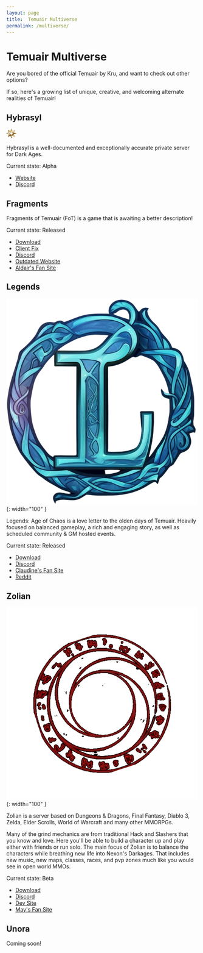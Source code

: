 ```yaml
---
layout: page
title:  Temuair Multiverse
permalink: /multiverse/
---
```


<!-- Reminder: this page was motivated by my ideas being called "retarded" in DAU... -->
# Temuair Multiverse

Are you bored of the official Temuair by Kru, and want to check out other options?

If so, here's a growing list of unique, creative, and welcoming alternate realities of Temuair!

## Hybrasyl

![Hybrasyl Icon](/assets/img/darkages/hybrasyl-icon.png)


Hybrasyl is a well-documented and exceptionally accurate private server for Dark Ages.

Current state: Alpha

- [Website](https://www.hybrasyl.com/)
- [Discord](https://discord.gg/6xhf6Ck2ra)


## Fragments

Fragments of Temuair (FoT) is a game that is awaiting a better description!

Current state: Released

- [Download](https://drive.google.com/file/d/1Eq9aYV3K497oPbMy-du26FQ30EpHK5Sv/view?usp=sharing)
- [Client Fix](https://drive.google.com/file/d/1lqhoEeBkJ89eOVNpBpI9SiR-DgtdlGCo/view?usp=drive_link)
- [Discord](https://discord.gg/FC7msfwDue)
- [Outdated Website](https://fragmentsoftemuair1.wixsite.com/website/downloads)
- [Aldair's Fan Site](https://temuair.github.io/fot/)

## Legends

![Legends Icon](/assets/img/legends-of-chaos/logo.png){: width="100" }

Legends: Age of Chaos is a love letter to the olden days of Temuair. Heavily focused on balanced gameplay, a rich and engaging story, as well as scheduled community & GM hosted events.

Current state: Released

- [Download](https://drive.google.com/file/d/1R6tSZ8SYC-A38VZoj2FnwpACnP2gjikn/edit)
- [Discord](https://discord.gg/YekJdzKzQR)
- [Claudine's Fan Site](https://sevmccauley.wixsite.com/legends)
- [Reddit](https://www.reddit.com/r/Darkages/comments/13nrgfw/legends_age_of_chaos_private_server/)


## Zolian

![Zolian Icon](/assets/img/zolian/spinning-logo.gif){: width="100" }

Zolian is a server based on Dungeons & Dragons, Final Fantasy, Diablo 3, Zelda, Elder Scrolls, World of Warcraft and many other MMORPGs.

Many of the grind mechanics are from traditional Hack and Slashers that you know and love. Here you'll be able to build a character up and play either with friends or run solo. The main focus of Zolian is to balance the characters while breathing new life into Nexon's Darkages. That includes new music, new maps, classes, races, and pvp zones much like you would see in open world MMOs.

Current state: Beta

- [Download](https://www.thebucknetwork.com/zolian)
- [Discord](https://discord.gg/WbP2wU5CcB)
- [Dev Site](https://www.thebucknetwork.com/ZolianInfo)
- [May's Fan Site](https://youhavereachedmayl.wixsite.com/zolianguide)

## Unora

Coming soon!
